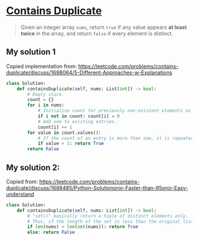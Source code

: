 # [Contains Duplicate](https://leetcode.com/problems/contains-duplicate/)

> Given an integer array `nums`, return `true` if any value appears **at least twice** in the array, and return `false` if every element is distinct.

## My solution 1

Copied implementation from: https://leetcode.com/problems/contains-duplicate/discuss/1698064/5-Different-Approaches-w-Explanations

```python
class Solution:
    def containsDuplicate(self, nums: List[int]) -> bool:
        # Empty stack.
        count = {}
        for i in nums:
            # Initialise count for previously non-existent elements as 0.
            if i not in count: count[i] = 0
            # Add one to existing entries.
            count[i] += 1
        for value in count.values():
            # If the count of an entry is more than one, it is repeated.
            if value > 1: return True
        return False
```

## My solution 2:

Copied from: https://leetcode.com/problems/contains-duplicate/discuss/1688485/Python-Solutionoror-Faster-than-95oror-Easy-understand

```python
class Solution:
    def containsDuplicate(self, nums: List[int]) -> bool:
        # "set()" basically return a tuple of distinct elements only.
        # Thus, if the length of the set is less than the original list, obviously an element (or more) has/have been repeated.
        if len(nums) > len(set(nums)): return True
        else: return False
```
